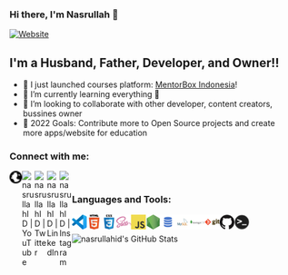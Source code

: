 ### Hi there, I'm Nasrullah 👋 

[![Website](https://img.shields.io/website?label=nasrullah.id&style=for-the-badge&url=https%3A%2F%2Fnasrullah.id)](https://nasrullah.id)


## I'm a Husband, Father, Developer, and Owner!!

- 🔭 I just launched courses platform: [MentorBox Indonesia][course]!
- 🌱 I’m currently learning everything 🤣
- 👯 I’m looking to collaborate with other developer, content creators, bussines owner
- 🥅 2022 Goals: Contribute more to Open Source projects and create more apps/website for education

### Connect with me:

[<img align="left" alt="nasrullah.id" width="22px" src="https://raw.githubusercontent.com/iconic/open-iconic/master/svg/globe.svg" />][website]
[<img align="left" alt="nasrullahID | YouTube" width="22px" src="https://cdn.jsdelivr.net/npm/simple-icons@v3/icons/youtube.svg" />][youtube]
[<img align="left" alt="nasrullahID | Twitter" width="22px" src="https://cdn.jsdelivr.net/npm/simple-icons@v3/icons/twitter.svg" />][twitter]
[<img align="left" alt="nasrullahID | LinkedIn" width="22px" src="https://cdn.jsdelivr.net/npm/simple-icons@v3/icons/linkedin.svg" />][linkedin]
[<img align="left" alt="nasrullahID | Instagram" width="22px" src="https://cdn.jsdelivr.net/npm/simple-icons@v3/icons/instagram.svg" />][instagram]

<br />

### Languages and Tools:

[<img align="left" alt="Visual Studio Code" width="26px" src="https://raw.githubusercontent.com/github/explore/80688e429a7d4ef2fca1e82350fe8e3517d3494d/topics/visual-studio-code/visual-studio-code.png" />][course]
[<img align="left" alt="HTML5" width="26px" src="https://raw.githubusercontent.com/github/explore/80688e429a7d4ef2fca1e82350fe8e3517d3494d/topics/html/html.png" />][course]
[<img align="left" alt="CSS3" width="26px" src="https://raw.githubusercontent.com/github/explore/80688e429a7d4ef2fca1e82350fe8e3517d3494d/topics/css/css.png" />][course]
[<img align="left" alt="Sass" width="26px" src="https://raw.githubusercontent.com/github/explore/80688e429a7d4ef2fca1e82350fe8e3517d3494d/topics/sass/sass.png" />][course]
[<img align="left" alt="JavaScript" width="26px" src="https://raw.githubusercontent.com/github/explore/80688e429a7d4ef2fca1e82350fe8e3517d3494d/topics/javascript/javascript.png" />][course]
[<img align="left" alt="Node.js" width="26px" src="https://raw.githubusercontent.com/github/explore/80688e429a7d4ef2fca1e82350fe8e3517d3494d/topics/nodejs/nodejs.png" />][course]
[<img align="left" alt="SQL" width="26px" src="https://raw.githubusercontent.com/github/explore/80688e429a7d4ef2fca1e82350fe8e3517d3494d/topics/sql/sql.png" />][course]
[<img align="left" alt="MySQL" width="26px" src="https://raw.githubusercontent.com/github/explore/80688e429a7d4ef2fca1e82350fe8e3517d3494d/topics/mysql/mysql.png" />][course]
[<img align="left" alt="MongoDB" width="26px" src="https://raw.githubusercontent.com/github/explore/80688e429a7d4ef2fca1e82350fe8e3517d3494d/topics/mongodb/mongodb.png" />][course]
[<img align="left" alt="Git" width="26px" src="https://raw.githubusercontent.com/github/explore/80688e429a7d4ef2fca1e82350fe8e3517d3494d/topics/git/git.png" />][course]
[<img align="left" alt="GitHub" width="26px" src="https://raw.githubusercontent.com/github/explore/78df643247d429f6cc873026c0622819ad797942/topics/github/github.png" />][course]
[<img align="left" alt="Terminal" width="26px" src="https://raw.githubusercontent.com/github/explore/80688e429a7d4ef2fca1e82350fe8e3517d3494d/topics/terminal/terminal.png" />][course]

<br />
<br />

<img align="left" alt="nasrullahid's GitHub Stats" src="https://github-readme-stats.vercel.app/api?username=nasrullahid&show_icons=true" />

[website]: https://nasrullah.id
[course]: http://mentorbox.id
[twitter]: https://twitter.com/nasrullahID
[youtube]: https://youtube.com/nasrullahID
[instagram]: https://instagram.com/halo.nasrullah
[linkedin]: https://linkedin.com/in/nazcules
